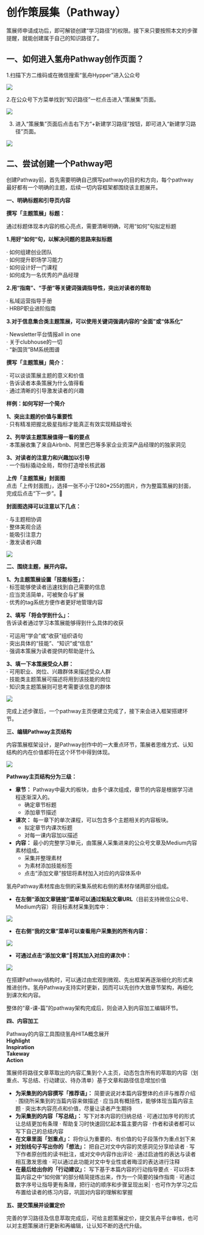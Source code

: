 # 创作策展集（Pathway）

策展师申请成功后，即可解锁创建“学习路径”的权限。接下来只要按照本文的步骤提醒，就能创建属于自己的知识路径了。

## 一、如何进入氢舟Pathway创作页面？

1.扫描下方二维码或在微信搜索“氢舟Hypper”进入公众号

![](../.gitbook/assets/asynccode.bmp)

2.在公众号下方菜单找到“知识路径”一栏点击进入“策展集”页面。

![](../.gitbook/assets/asynccode-1.png)

3. 进入“策展集”页面后点击右下方“+新建学习路径”按钮，即可进入“新建学习路径”页面。

![](../.gitbook/assets/asynccode-2.png)

## 二、尝试创建一个Pathway吧

创建Pathway前，首先需要明确自己撰写pathway的目的和方向，每个pathway最好都有一个明确的主题，后续一切内容框架都围绕该主题展开。

**一、明确标题和引导页内容**

**撰写「主题策展」标题：**

通过标题体现本内容的核心亮点，需要清晰明确，可用“如何”句拟定标题

**1.用好“如何“句，以解决问题的思路来拟标题**

 · 如何组建创业团队  
 · 如何提升职场学习能力  
 · 如何设计好一门课程  
 · 如何成为一名优秀的产品经理

**2.用“指南”、“手册”等关键词强调指导性，突出对读者的帮助**

 · 私域运营指导手册   
 · HRBP职业进阶指南

**3.对于信息集合类主题策展，可以使用关键词强调内容的“全面”或“体系化”** 

 · Newsletter平台情报all in one   
 · 关于clubhouse的一切   
 · “新国货”BM系统图谱  


**撰写「主题策展」简介：**

· 可以谈谈策展主题的意义和价值  
· 告诉读者本条策展为什么值得看  
· 通过清晰的引导激发读者的兴趣

**样例：如何写好一个简介**

**1、突出主题的价值与重要性**  
· 只有精准把握北极星指标才能真正有效实现精益增长

**2、列举该主题策展值得一看的要点**  
· 本策展收集了来自Airbnb、阿里巴巴等多家企业资深产品经理的的独家洞见

**3、对读者的注意力和兴趣加以引导**  
· 一个指标撬动全局，帮你打造增长核武器

**上传「主题策展」封面图**  
点击「上传封面图」，选择一张不小于1280\*255的图片，作为整篇策展的封面，完成后点击“下一步”。

**封面图选择可以注意以下几点：**

 · 与主题相协调  
 · 整体美观合适  
 · 能吸引注意力  
 · 激发读者兴趣

![](../.gitbook/assets/asynccode-3.png)

**二、围绕主题，展开内容。**

**1、为主题策展设置「技能标签」：**  
· 标签能够使读者迅速找到自己需要的信息  
· 应当灵活简单，可被聚合与扩展  
· 优秀的tag系统方便作者更好地管理内容

**2、填写「将会学到什么」：**  
告诉读者通过学习本策展能够得到什么具体的收获

· 可运用“学会”或“收获”组织语句  
· 突出具体的“技能”、“知识”或“信息”  
· 强调本策展为读者提供的帮助是什么  


**3、填一下本策展受众人群：**  
· 可用职业、岗位、兴趣群体来描述受众人群  
· 技能类主题策展可描述将用到该技能的岗位  
· 知识类主题策展则可思考需要该信息的群体

![](../.gitbook/assets/image-19.png)

完成上述步骤后，一个pathway主页便建立完成了，接下来会进入框架搭建环节。

**三、编辑Pathway主页结构**

内容策展框架设计，是Pathway创作中的一大重点环节，策展者思维方式、认知结构的内在价值都将在这个环节中得到体现。

![](../.gitbook/assets/asynccode-4.png)

**Pathway主页结构分为三级：**

* **章节：** Pathway中最大的板块，由多个课次组成，章节的内容是根据学习进程逐渐深入的。
  * 确定章节标题
  * 添加章节描述
* **课次：** 每一章下的单次课程，可以包含多个主题相关的内容板块。
  * 拟定章节内课次标题
  * 对每一课内容加以描述
* **内容：** 最小的完整学习单元，由策展人采集进来的公众号文章及Medium内容素材组成。
  * 采集并整理素材
  * 为素材添加技能标签
  * 点击“添加文章”按钮将素材加入对应的内容体系中

氢舟Pathway素材库由左侧的采集系统和右侧的素材存储两部分组成。

* **在左侧“添加文章链接”菜单可以通过粘贴文章URL**（目前支持微信公众号、Medium内容）将目标素材采集到库中：

![](../.gitbook/assets/asynccode-5.png)

* **在右侧“我的文章”菜单可以查看用户采集到的所有内容：**

![](../.gitbook/assets/image-20.png)

* **可通过点击“添加文章”将其加入对应的课次中：**

![](../.gitbook/assets/asynccode-6%20%281%29.png)

在搭建Pathway结构时，可以通过由宏观到微观、先出框架再逐渐细化的形式来推进创作。氢舟Pathway支持实时更新，因而可以先创作大致章节架构，再细化到课次和内容。  
   
整体的“章-课-篇”的pathway架构完成后，则会进入到内容加工编辑环节。  


**四、内容加工**

Pathway的内容工具围绕氢舟HITA概念展开  
**Highlight**  
**Inspiration**  
**Takeway**  
**Action**  
   
策展师将路径文章萃取出的内容汇集到个人主页，动态包含所有的萃取的内容（划重点、写总结、行动建议、待办清单）基于文章和路径信息增加价值

* **为采集到的内容撰写「推荐语」：** 简要说说对本篇内容整体的点评与推荐介绍 · 围绕所采集到的当篇内容来做描述 · 应当具有概括性，能够体现当篇内容主题 · 突出本内容亮点和价值，尽量让读者产生期待 
* **为采集到的内容「写总结」：** 写下对本内容的归纳总结 · 可通过加序号的形式让总结更加有条理 · 帮助复习时快速回忆起本篇主要内容 · 作者和读者都可以写下自己的总结内容 
* **在文章里面「划重点」：** 将你认为重要的、有价值的句子段落作为重点划下来 
* **对划线句子写出你的「想法」：** 把自己对文中内容的灵感洞见分享给读者 · 写下作者原创性的读书批注，或对文中内容作出评论 · 通过启迪性的表达与读者相互激发思维 · 可以通过此功能对文中专业性或者晦涩的表达进行注释 
* **在最后给出你的「行动建议」：** 写下基于本篇内容的行动指导要点 · 可以将本篇内容之中“如何做”的部分精简提炼出来，作为一个简要的操作指南 · 可通过数字序号让指导更有条理，把行动的顺序和步骤呈现出来\| · 也可作为学习之后布置给读者的练习内容，巩固对内容的理解和掌握

**五、提交策展并设置定价**

完善的学习路径及信息萃取完成后，可给主题策展定价，提交氢舟平台审核，也可以对主题策展进行更新和再编辑，让认知不断的迭代升级。  


